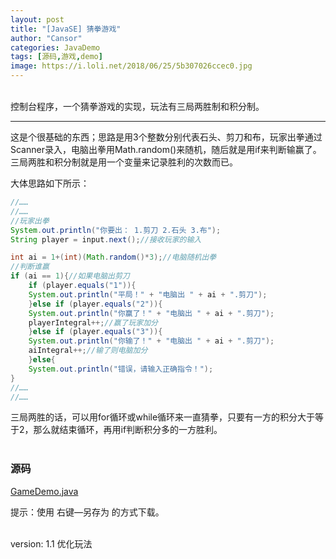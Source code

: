 ```yaml
---
layout: post
title: "[JavaSE] 猜拳游戏"
author: "Cansor"
categories: JavaDemo
tags: [源码,游戏,demo]
image: https://i.loli.net/2018/06/25/5b307026ccec0.jpg
---
```


<br>
控制台程序，一个猜拳游戏的实现，玩法有三局两胜制和积分制。
  
<br>
  
***

这是个很基础的东西；思路是用3个整数分别代表石头、剪刀和布，玩家出拳通过Scanner录入，电脑出拳用Math.random()来随机，随后就是用if来判断输赢了。  
三局两胜和积分制就是用一个变量来记录胜利的次数而已。

大体思路如下所示：

``` java
//……
//……
//玩家出拳
System.out.println("你要出： 1.剪刀 2.石头 3.布");
String player = input.next();//接收玩家的输入

int ai = 1+(int)(Math.random()*3);//电脑随机出拳
//判断谁赢
if (ai == 1){//如果电脑出剪刀
    if (player.equals("1")){
	System.out.println("平局！" + "电脑出 " + ai + ".剪刀");
    }else if (player.equals("2")){
	System.out.println("你赢了！" + "电脑出 " + ai + ".剪刀");
	playerIntegral++;//赢了玩家加分
    }else if (player.equals("3")){
	System.out.println("你输了！" + "电脑出 " + ai + ".剪刀");
	aiIntegral++;//输了则电脑加分
    }else{
	System.out.println("错误，请输入正确指令！");
}
//……
//……
```

三局两胜的话，可以用for循环或while循环来一直猜拳，只要有一方的积分大于等于2，那么就结束循环，再用if判断积分多的一方胜利。
<br><br>

### 源码

<line>
<a href="{{ site.github.url }}/assets/code-java/GameDemo.java">GameDemo.java</a>
</line>

提示：使用 右键—另存为 的方式下载。
 
<br>
version: 1.1 优化玩法
 
<br><br><br>

